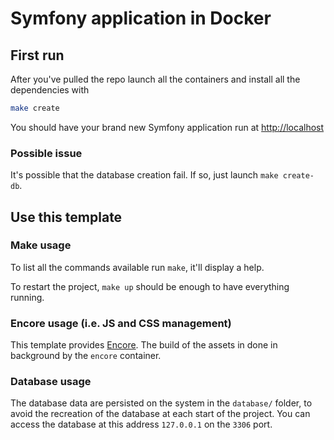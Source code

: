# Symfony application in Docker

## First run

After you've pulled the repo launch all the containers and install all the dependencies with 

```bash
make create
```

You should have your brand new Symfony application run at [http://localhost](http://localhost)

### Possible issue

It's possible that the database creation fail. If so, just launch `make create-db`.

## Use this template

### Make usage

To list all the commands available run `make`, it'll display a help.

To restart the project, `make up` should be enough to have everything running.

### Encore usage (i.e. JS and CSS management)

This template provides [Encore](https://symfony.com/doc/current/frontend.html). The build of the assets in done in background by the `encore` container.


### Database usage

The database data are persisted on the system in the `database/` folder, to avoid the recreation of the database at each start of the project. You can access the database at this address `127.0.0.1` on the `3306` port.

